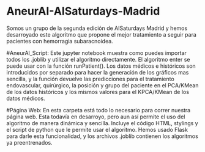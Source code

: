# AneurAI-AISaturdays-Madrid
Somos un grupo de la segunda edición de AISaturdays Madrid y hemos desarroyado este algoritmo que propone el mejor tratamiento a seguir para pacientes con hemorragia subaracnoidea.

#AneurAI_Script:
Este jupyter notebook muestra como puedes importar todos los .joblib y utilizar el algoritmo directamente. El algoritmo enter se puede usar con la función runPatient(). Los datos médicos e históricos son introducidos por separado para hacer la generación de los gráficos mas sencilla, y la función devuelve las predicciones para el tratamiento endovascular, quirúrgico, la posición y grupo del paciente en el PCA/KMean de los datos históricos y los mismos valores para el KPCA/KMean de los datos médicos.

#Página Web:
En esta carpeta está todo lo necesario para correr nuestra página web. Esta todavía en desarroyo, pero aun así permite el uso del algoritmo de manera dinámica y sencilla. Incluye el código HTML, stylings y el script de python que le permite usar el algoritmo. Hemos usado Flask para darle esta funcionalidad, y los archivos .joblib contienen los algoritmos ya preentrenados.
